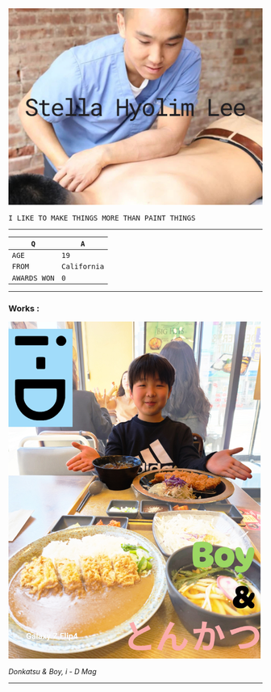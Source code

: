 
<img src = "Port/Stella Hyolim Lee.png" width = 1100>

<samp>I LIKE TO MAKE THINGS MORE THAN PAINT THINGS</samp><p style="text-align: center;">
____
<samp>Q</samp> | <samp>A</samp>
-|-
<samp>AGE</samp> | <samp>19</samp>
<samp>FROM</samp> | <samp>California</samp>
<samp>AWARDS WON</samp> | <samp>0</samp>

____

### Works :

<img src = "Port/i - D.jpg" width = 500>
  
_Donkatsu & Boy, i - D Mag_



____
